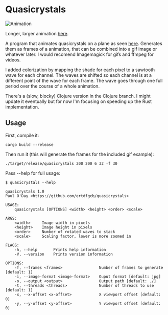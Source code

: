 # Quasicrystals

![Animation](https://github.com/ertdfgcb/quasicrystals/blob/master/crystal.gif)

Longer, larger animation [here](https://www.youtube.com/watch?v=80SDg1xT0sE).

A program that animates quasicrystals on a plane as seen [here](http://mainisusuallyafunction.blogspot.com/2011/10/quasicrystals-as-sums-of-waves-in-plane.html). Generates them as frames of a animation, that can be combined into a gif image or whatever later. I would recomend Imagemagick for gifs and ffmpeg for videos.

I added colorization by mapping the shade for each pixel to a sawtooth wave for each channel. The waves are shifted so each channel is at a different point of the wave for each frame. The wave goes through one full period over the course of a whole animation.

There's a (slow, blocky) Clojure version in the Clojure branch. I might update it eventually but for now I'm focusing on speeding up the Rust implementation.

## Usage
First, compile it:

`cargo build --release`

Then run it (this will generate the frames for the included gif example):

`./target/release/quasicrystals 200 200 6 32 -f 30`

Pass --help for full usage:
```
$ quasicrystals --help

quasicrystals 1.0
Paul O'Day <https://github.com/ertdfgcb/quasicrystals>

USAGE:
    quasicrystals [OPTIONS] <width> <height> <order> <scale>

ARGS:
    <width>     Image width in pixels
    <height>    Image height in pixels
    <order>     Number of rotated waves to stack
    <scale>     Scaling factor, lower is more zoomed in

FLAGS:
    -h, --help       Prints help information
    -V, --version    Prints version information

OPTIONS:
    -f, --frames <frames>                Number of frames to generate [default: 1]
    -i, --image-format <image-format>    Ouput format [default: jpg]
    -o, --output <output>                Output path [default: ./]
    -t, --threads <threads>              Number of threads to use [default: 1]
    -x, --x-offset <x-offset>            X viewport offset [default: 0]
    -y, --y-offset <y-offset>            Y viewport offset [default: 0]
```